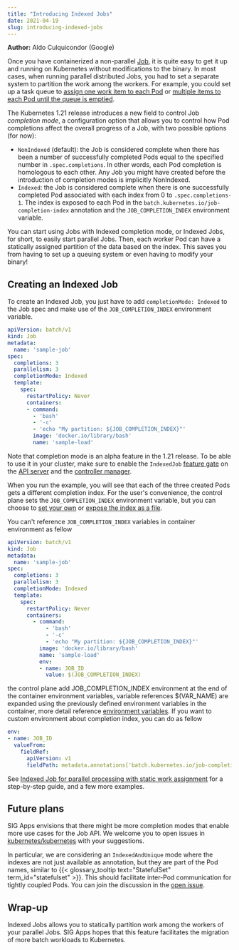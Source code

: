 ```yaml
---
title: "Introducing Indexed Jobs"
date: 2021-04-19
slug: introducing-indexed-jobs
---
```


**Author:** Aldo Culquicondor (Google)

Once you have containerized a non-parallel [Job](/docs/concepts/workloads/controllers/job/),
it is quite easy to get it up and running on Kubernetes without modifications to
the binary. In most cases, when running parallel distributed Jobs, you had
to set a separate system to partition the work among the workers. For
example, you could set up a task queue to [assign one work item to each
Pod](/docs/tasks/job/coarse-parallel-processing-work-queue/) or [multiple items
to each Pod until the queue is emptied](/docs/tasks/job/fine-parallel-processing-work-queue/).

The Kubernetes 1.21 release introduces a new field to control Job _completion mode_,
a configuration option that allows you to control how Pod completions affect the
overall progress of a Job, with two possible options (for now):

- `NonIndexed` (default): the Job is considered complete when there has been
  a number of successfully completed Pods equal to the specified number in
  `.spec.completions`. In other words, each Pod completion is homologous to
  each other. Any Job you might have created before the introduction of
  completion modes is implicitly NonIndexed.
- `Indexed`: the Job is considered complete when there is one successfully
  completed Pod associated with each index from 0 to `.spec.completions-1`. The
  index is exposed to each Pod in the `batch.kubernetes.io/job-completion-index`
  annotation and the `JOB_COMPLETION_INDEX` environment variable.

You can start using Jobs with Indexed completion mode, or Indexed Jobs, for
short, to easily start parallel Jobs. Then, each worker Pod can have a statically
assigned partition of the data based on the index. This saves you from having to
set up a queuing system or even having to modify your binary!

## Creating an Indexed Job

To create an Indexed Job, you just have to add `completionMode: Indexed` to the
Job spec and make use of the `JOB_COMPLETION_INDEX` environment variable.

```yaml
apiVersion: batch/v1
kind: Job
metadata:
  name: 'sample-job'
spec:
  completions: 3
  parallelism: 3
  completionMode: Indexed
  template:
    spec:
      restartPolicy: Never
      containers:
      - command:
        - 'bash'
        - '-c'
        - 'echo "My partition: ${JOB_COMPLETION_INDEX}"'
        image: 'docker.io/library/bash'
        name: 'sample-load'
```

Note that completion mode is an alpha feature in the 1.21 release. To be able to
use it in your cluster, make sure to enable the `IndexedJob` [feature
gate](/docs/reference/command-line-tools-reference/feature-gates/) on the
[API server](/docs/reference/command-line-tools-reference/kube-apiserver/) and
the [controller manager](/docs/reference/command-line-tools-reference/kube-controller-manager/).

When you run the example, you will see that each of the three created Pods gets a
different completion index. For the user's convenience, the control plane sets the
`JOB_COMPLETION_INDEX` environment variable, but you can choose to [set your
own](/docs/tasks/inject-data-application/environment-variable-expose-pod-information/)
or [expose the index as a file](/docs/tasks/inject-data-application/downward-api-volume-expose-pod-information/).

You can't reference `JOB_COMPLETION_INDEX` variables in container environment as fellow
```yaml
apiVersion: batch/v1
kind: Job
metadata:
  name: 'sample-job'
spec:
  completions: 3
  parallelism: 3
  completionMode: Indexed
  template:
    spec:
      restartPolicy: Never
      containers:
        - command:
            - 'bash'
            - '-c'
            - 'echo "My partition: ${JOB_COMPLETION_INDEX}"'
          image: 'docker.io/library/bash'
          name: 'sample-load'
          env:
          - name: JOB_ID
            value: $(JOB_COMPLETION_INDEX)
```
the control plane add JOB_COMPLETION_INDEX environment at the end of the container environment variables, 
variable references $(VAR_NAME) are expanded using the previously defined environment variables in the container, 
more detail reference [environment variables](/docs/reference/kubernetes-api/workload-resources/pod-v1/#environment-variables).
If you want to custom environment about completion index, you can do as fellow
```yaml
env:
- name: JOB_ID
  valueFrom:
    fieldRef:
      apiVersion: v1
      fieldPath: metadata.annotations['batch.kubernetes.io/job-completion-index']
```


See [Indexed Job for parallel processing with static work
assignment](/docs/tasks/job/indexed-parallel-processing-static/) for a
step-by-step guide, and a few more examples.

## Future plans

SIG Apps envisions that there might be more completion modes that enable more
use cases for the Job API. We welcome you to open issues in
[kubernetes/kubernetes](https://github.com/kubernetes/kubernetes) with your
suggestions.

In particular, we are considering an `IndexedAndUnique` mode where the indexes
are not just available as annotation, but they are part of the Pod names,
similar to {{< glossary_tooltip text="StatefulSet" term_id="statefulset" >}}.
This should facilitate inter-Pod communication for tightly coupled Pods.
You can join the discussion in the [open issue](https://github.com/kubernetes/kubernetes/issues/99497).

## Wrap-up

Indexed Jobs allows you to statically partition work among the workers of your
parallel Jobs. SIG Apps hopes that this feature facilitates the migration of
more batch workloads to Kubernetes.